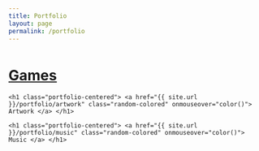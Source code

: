 ```yaml
---
title: Portfolio
layout: page
permalink: /portfolio
---
```


<body>
    <h1 class="portfolio-centered" style="margin-top: 3rem"> <a href="{{ site.url }}/portfolio/games" class="random-colored" onmouseover="color()"> Games </a> </h1>

    <h1 class="portfolio-centered"> <a href="{{ site.url }}/portfolio/artwork" class="random-colored" onmouseover="color()"> Artwork </a> </h1>

    <h1 class="portfolio-centered"> <a href="{{ site.url }}/portfolio/music" class="random-colored" onmouseover="color()"> Music </a> </h1>
</body>

